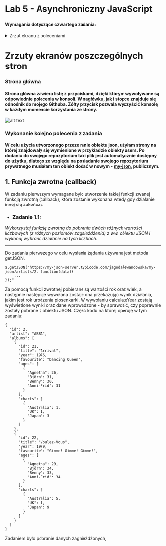 # Lab 5 - Asynchroniczny JavaScript
##### 

####
#### Wymagania dotyczące czwartego zadania:
####

<details>
<summary>Zrzut ekranu z poleceniami</summary>

![alt text](https://i.imgur.com/RHwuCYE.png)
</details>

# Zrzuty ekranów poszczególnych stron

### Strona główna
#### Strona główna zawiera listę z przyciskami, dzięki którym wywoływane są odpowiednie polecenia w konsoli. W nagłówku, jak i stopce znajduje się odnośnik do mojego Githuba. Zółty przycisk pozwala wyczyścić konsolę w każdym momencie korzystania ze strony.

![alt text](https://i.imgur.com/YhE8n4U.png)    


### Wykonanie kolejno polecenia z zadania

#### W celu użycia utworzonego przeze mnie obiektu json, użyłam strony na której znajdowały się wymienione w przykładzie obiekty users. Po dodaniu do swojego repozytorium taki plik jest automatycznie dostępny do użytku, dlatego ze względu na posiadanie swojego repozytorium prywatnego musiałam ten obiekt dodać w nowym - [my-json](https://github.com/jagodalewandowska/my-json), publicznym.
 

## 1. Funkcja zwrotna (callback)

W zadaniu pierwszym wymagane było utworzenie takiej funkcji zwanej funkcją zwrotną (callback), która zostanie wykonana wtedy gdy działanie innej się zakończy.

- ### Zadanie 1.1:

*Wykorzystaj funkcję zwrotną do pobrania dwóch różnych wartości liczbowych (z różnych poziomów zagnieżdżenia) z ww. obiektu JSON i wykonaj wybrane działanie na tych liczbach.* 


---

Do zadania pierwszego w celu wysłania żądania używana jest metoda getJSON.

```
$.getJSON("https://my-json-server.typicode.com/jagodalewandowska/my-json/artists/2, function(data){
    ...
});"
```

Za pomocą funkcji zwrotnej pobierane są wartości rok oraz wiek, a następnie następuje wywołana zostaje ona przekazując wynik działania, jakim jest rok urodzenia piosenkarki. W wywołaniu calculateYear zostają wyświetlone wyniki oraz dane wprowadzone - by sprawdzić, czy poprawnie zostały pobrane z obiektu JSON. Część kodu na której operuję w tym zadaniu:

```
{
  "id": 2,
  "artist": "ABBA",
  "albums": [
    {
      "id": 21,
      "title": "Arrival",
      "year": 1976,
      "favourite": "Dancing Queen",
      "ages": [
        {
          "Agnetha": 26,
          "Björn": 31,
          "Benny": 30,
          "Anni-Frid": 31
        }
      ],
      "charts": [
        {
          "Australia": 1,
          "UK": 1,
          "Japan": 3
        }
      ]
    },
    {
      "id": 22,
      "title": "Voulez-Vous",
      "year": 1979,
      "favourite": "Gimme! Gimme! Gimme!",
      "ages": [
        {
          "Agnetha": 29,
          "Björn": 34,
          "Benny": 33,
          "Anni-Frid": 34
        }
      ],
      "charts": [
        {
          "Australia": 5,
          "UK": 1,
          "Japan": 9
        }
      ]
    }
  ]
}
```

Zadaniem było pobranie danych zagnieżdżonych,








